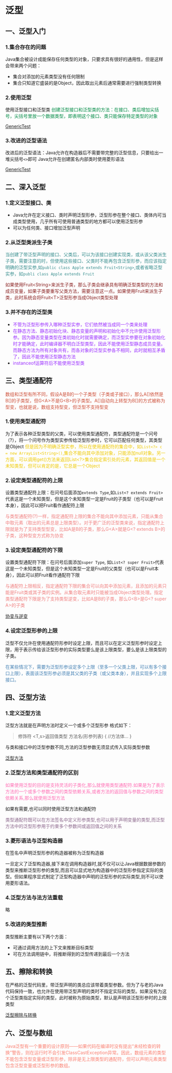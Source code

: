# 泛型

## 一、泛型入门

### 1.集合存在的问题

Java集合被设计成能保存任何类型的对象，只要求具有很好的通用性，但是这样会带来两个问题：

* 集合对添加的元素类型没有任何限制
* 集合只知道它盛装的是Object，因此取出元素后通常需要进行强制类型转换

### 2.使用泛型

使用泛型接口和泛型类
<font color=#008B45>创建泛型接口和泛型类的方法：在接口、类后增加尖括号，尖括号里放一个数据类型，即表明这个接口、类只能保存特定类型的对象</font>

[GenericTest](../java_code/src/code/GenericTest.java)

### 3.改进的泛型语法

改进后的泛型语法：Java允许在构造器后不需要带完整的泛型信息，只要给出一堆尖括号`<>`即可
Java允许在创建匿名内部类时使用菱形语法

[GenericTest](../java_code/src/code/GenericTest.java)

## 二、深入泛型

### 1.定义泛型接口、类

* Java允许在定义接口、类时声明泛型形参，泛型形参在整个接口、类体内可当成类型使用，几乎所有可使用普通类型的地方都可以使用泛型形参
* 可以为任何类、接口增加泛型声明

### 2.从泛型类派生子类

<font color=#388E8E>当创建了带泛型声明的接口、父类后，可以为该接口创建实现类，或从该父类派生子类，需要注意的时，但使用这些接口、父类时不能再包含泛型形参，而应该指定明确的泛型实参,如`public class Apple extends Fruit<String>`,或者省略泛型实参，如`publi class Apple extends Fruit`</font>

<font color=#8B2323>如果使用Fruit\<String>来派生子类，那么子类会继承具有明确泛型类型的方法和成员变量，如果子类要重写父类方法，需要注意这一点。如果使用Fruit来派生子类，此时系统会将Fruit\<T>泛型形参当成Object类型处理</font>

### 3.并不存在的泛型类

* <font color=#9B30FF>不管为泛型形参传入哪种泛型实参，它们依然被当成同一个类来处理</font>
* <font color=#9B30FF>在静态方法、静态初始化块、静态变量的声明和初始化中不允许使用泛型形参。因为静态变量类型在类初始化时就需要确定，而泛型实参要在对象初始化时才能确定，此时编译器不明白泛型类型，因此不能使用泛型静态成员变量。而静态方法为所有对象共有，而各对象的泛型实参各不相同，此时就相互矛盾了，因此不能使用泛型静态方法</font>
* <font color=#9B30FF>instanceof运算符后不能使用泛型类</font>

## 三、类型通配符

<font color=#CD4F39>数组和泛型有所不同，假设A是B的一个子类型（子类或子接口），那么A[]依然是B[]的子类型，但G\<A>不是G\<B>的子类型。A[]自动向上转型为B[]的方式被称为型变，也就是说，数组支持型变，但泛型不支持型变</font>

### 1.使用类型通配符

为了表示各种泛型类型的父类，可以使用类型通配符，类型通配符是一个问号（?），将一个问号作为类型实参传给泛型形参时，它可以匹配任何类型，其类型是Object
<font color=#EEC900>但是因为不明确泛型实参，所以在使用通配符的集合中，如`List<?> c = new ArrayList<String>()`,集合不能向其中添加对象，只能添加null对象。另一方面，可以调用get()方法来返回List<?>集合指定索引处的元素，其返回值是一个未知类型，但可以肯定的是，它总是一个Object</font>

### 2.设定类型通配符的上限

设置类型通配符上限：在问号后面添加`extends Type`,如`List<? extends Fruit>`代表这是一个未知类型，但是这个未知类型一定是Fruit的子类型（也可以是Fruit本身），因此可以把Fruit看作通配符上限

<font color=#F08080>与类型通配符(?)一样，指定通配符上限的集合不能向其中添加元素，只能从集合中取元素（取出的元素总是上限类型）。对于更广泛的泛型类来说，指定通配符上限就是为了支持类型型变，比如A是B的子类，那么G\<A>就是G\<? extends B>的子类，这种型变方式称为协变</font>

### 3.设定类型通配符的下限

设置类型通配符下限：在问号后面添加`super Type`, 如`List<? super Fruit>`代表这是一个未知类型，但是这个未知类型一定是Fruit的父类型（也可以是Fruit本身），因此可以把Fruit看作通配符下限

<font color=#F08080>与通配符上限相反，指定通配符下限的集合可以向其中添加元素，且添加的元素只能是Fruit类或其子类的实例。从集合取元素时只能被当成Object类型处理。指定类型通配符下限是为了支持类型逆变，比如A是B的子类，那么G\<B>是G\<? super A>的子类</font>

[协变与逆变](../java_code/src/code/GenericTest2.java)

### 4.设定泛型形参的上限

泛型不仅允许在使用通配符形参时设定上限，而且可以在定义泛型形参时设定上限，用于表示传给该泛型形参的实际类型要么是该上限类型，要么是该上限类型的子类。

<font color=steelblue>在某些情况下，需要为泛型形参设定多个上限（至多一个父类上限，可以有多个接口上限），表面该泛型形参必须是其父类的子类（或父类本身），并且实现多个上限接口。</font>

## 四、泛型方法

### 1.定义泛型方法

泛型方法就是在声明方法时定义一个或多个泛型形参
格式如下：
>修饰符 <T,s>返回值类型 方法名(形参列表)
{
    //方法体...
}

与类和接口中的泛型参数不同,方法的泛型参数无须显式传入实际类型参数

[泛型方法](../java_code/src/code/GenericMethodTest.java)

### 2.泛型方法和类型通配符的区别

<font color=#FF6EB4>如果使用泛型的目的是支持灵活的子类化,那么就使用类型通配符.如果是为了表示方法的一个或多个参数之间的类型依赖关系,或者方法的返回值与参数之间的类型依赖关系,那么就使用泛型方法</font>

如果有需要,也可以同时使用泛型方法和通配符

<font color=8B668B>类型通配符既可以在方法签名中定义形参类型,也可以用于声明变量的类型,而泛型方法中的泛型形参用于约束多个参数间或返回值之间的关系</font>

### 3.菱形语法与泛型构造器

在签名中声明泛型形参的构造器被称为泛型构造器

一旦定义了泛型构造器,接下来在调用构造器时,就不仅可以让Java根据数据参数的类型来推断泛型形参的类型,而且可以显式地为构造器中的泛型形参指定实际的类型。但如果程序显式制定了泛型构造器中声明的泛型形参的实际类型,则不可以使用菱形语法。

### 4.泛型方法与法方法重载

略

### 5.改进的类型推断

类型推断主要有以下两个方面：

* 可通过调用方法的上下文来推断目标类型
* 可在方法调用链中，将推断得到的泛型传递到最后一个方法

## 五、擦除和转换

在严格的泛型代码里，带泛型声明的类总应该带着类型参数。但为了与老的Java代码保持一致，也允许在使用带泛型声明的类时不指定实际的类型。如果没有为这个泛型类指定实际的类型，此时被称为原始类型，默认是声明该泛型形参时的上限类型

[泛型擦除与转换](../java_code/src/code/GenericTest3.java)

## 六、泛型与数组

<font color=#FA8072>Java泛型有一个重要的设计原则——如果代码在编译时没有提出“未经检查的转换”警告，则在运行时不会引发ClassCastException异常。因此，数组元素的类型不能包含泛型变量或泛型形参，除非是无上限类型的通配符，但可以声明元素类型包含泛型变量或泛型形参的数组。</font>
